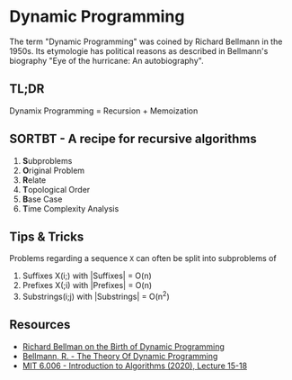 # Dynamic Programming
The term "Dynamic Programming" was coined by Richard Bellmann in the 1950s. Its etymologie has political reasons as described in Bellmann's biography "Eye of the hurricane: An autobiography".

## TL;DR
Dynamix Programming = Recursion + Memoization

## SORTBT - A recipe for recursive algorithms
1. **S**ubproblems
2. **O**riginal Problem
3. **R**elate
4. **T**opological Order
5. **B**ase Case
6. **T**ime Complexity Analysis

## Tips & Tricks
Problems regarding a sequence `X` can often be split into subproblems of
1. Suffixes X(i;) with |Suffixes| = O(n)
2. Prefixes X(;i) with |Prefixes| = O(n)
3. Substrings(i;j) with |Substrings| = O(n<sup>2</sup>)

## Resources
- [Richard Bellman on the Birth of Dynamic Programming](https://www.researchgate.net/publication/220243993_Richard_Bellman_on_the_Birth_of_Dynamic_Programming)
- [Bellmann, R. - The Theory Of Dynamic Programming](https://www.rand.org/content/dam/rand/pubs/papers/2008/P550.pdf)
- [MIT 6.006 - Introduction to Algorithms (2020), Lecture 15-18](https://ocw.mit.edu/courses/electrical-engineering-and-computer-science/6-006-introduction-to-algorithms-spring-2020/)
